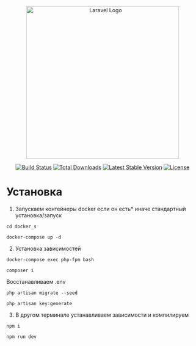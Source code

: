<p align="center"><a href="https://laravel.com" target="_blank"><img src="https://raw.githubusercontent.com/laravel/art/master/logo-lockup/5%20SVG/2%20CMYK/1%20Full%20Color/laravel-logolockup-cmyk-red.svg" width="400" alt="Laravel Logo"></a></p>

<p align="center">
<a href="https://github.com/laravel/framework/actions"><img src="https://github.com/laravel/framework/workflows/tests/badge.svg" alt="Build Status"></a>
<a href="https://packagist.org/packages/laravel/framework"><img src="https://img.shields.io/packagist/dt/laravel/framework" alt="Total Downloads"></a>
<a href="https://packagist.org/packages/laravel/framework"><img src="https://img.shields.io/packagist/v/laravel/framework" alt="Latest Stable Version"></a>
<a href="https://packagist.org/packages/laravel/framework"><img src="https://img.shields.io/packagist/l/laravel/framework" alt="License"></a>
</p>

# Установка


1. Запускаем контейнеры docker если он есть* иначе стандартный установка/запуск

```
cd docker_s
```

```
docker-compose up -d
```

2. Установка зависимостей

```
docker-compose exec php-fpm bash
```

```
composer i
```

Восстанавливаем .env

```
php artisan migrate --seed
```

```
php artisan key:generate
```


3. В другом терминале устанавливаем зависимости и компилируем

```
npm i
```

```
npm run dev
```
